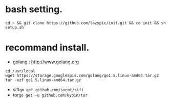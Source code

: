 
# bash setting.
```
cd ~ && git clone https://github.com/lazypic/init.git && cd init && sh setup.sh
```

# recommand install. 
- golang : http://www.golang.org
```
cd /usr/local
wget https://storage.googleapis.com/golang/go1.5.linux-amd64.tar.gz
tar -xzf go1.5.linux-amd64.tar.gz
```
- sift```go get github.com/svent/sift```
- tor```go get -u github.com/kybin/tor```
